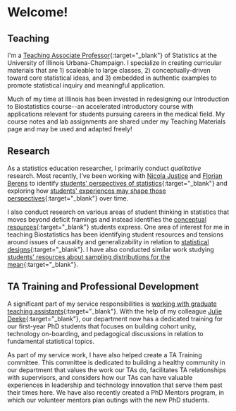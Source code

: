 # Welcome!

## Teaching

I'm a [Teaching Associate Professor](https://stat.illinois.edu/directory/profile/kfindley){:target="_blank"} of Statistics at the University of Illinois Urbana-Champaign. I specialize in creating curricular materials that are 1) scaleable to large classes, 2) conceptually-driven toward core statistical ideas, and 3) embedded in authentic examples to promote statistical inquiry and meaningful application.

Much of my time at Illinois has been invested in redesigning our Introduction to Biostatistics course--an accelerated introductory course with applications relevant for students pursuing careers in the medical field. My course notes and lab assignments are shared under my Teaching Materials page and may be used and adapted freely!

## Research

As a statistics education researcher, I primarily conduct _qualitative_ research. Most recently, I've been working with [Nicola Justice](https://sites.google.com/plu.edu/njustice/home) and [Florian Berens](https://www.researchgate.net/profile/Florian-Berens) to identify [students' perspectives of statistics](https://www.researchgate.net/publication/339712352_Assessing_the_Disciplinary_Perspectives_of_Introductory_Statistics_Students){:target="_blank"} and exploring how [students' experiences may shape those perspectives](https://www.researchgate.net/publication/363582272_Lois_Lane_Superman_and_Iron_Man_How_perspectives_of_statistics_relate_to_students'_identities_and_career_pursuits){:target="_blank"} over time.

I also conduct research on various areas of student thinking in statistics that moves beyond deficit framings and instead identifies the [conceptual resources](https://www.tandfonline.com/doi/abs/10.1207/s15327809jls0502_1){:target="_blank"} students express. One area of interest for me in teaching Biostatistics has been identifying student resources and tensions around issues of causality and generalizability in relation to [statistical designs](https://www.causeweb.org/cause/uscots/uscots21/th-11-understanding-students-thoughts-about-experimental-design){:target="_blank"}. I have also conducted similar work studying [students' resources about sampling distributions for the mean](https://iase-web.org/documents/SERJ/SERJ18(1)_Findley.pdf?1558844313){:target="_blank"}.

## TA Training and Professional Development

A significant part of my service responsibilities is [working with graduate teaching assistants](https://stat.illinois.edu/news/2023-08-08/building-stronger-connections-new-mentorship-program-and-training-initiatives){:target="_blank"}. With the help of my colleague [Julie Deeke](https://stat.illinois.edu/directory/profile/jdeeke){:target="_blank"}, our department now has a dedicated training for our first-year PhD students that focuses on building cohort unity, technology on-boarding, and pedagogical discussions in relation to fundamental statistical topics. 

As part of my service work, I have also helped create a TA Training committee. This committee is dedicated to building a healthy community in our department that values the work our TAs do, facilitates TA relationships with supervisors, and considers how our TAs can have valuable experiences in leadership and technology innovation that serve them past their times here. We have also recently created a PhD Mentors program, in which our volunteer mentors plan outings with the new PhD students.
